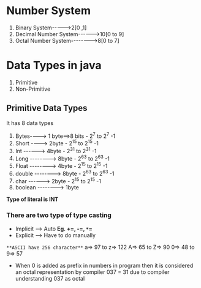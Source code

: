 # Number System
1. Binary System----->2[0 ,1]
2. Decimal Number System------>10[0 to 9]
3. Octal Number System-------->8[0 to 7]

# Data Types in java
1. Primitive
2. Non-Primitive

## Primitive Data Types
It has 8 data types
1. Bytes----> 1 byte==>8 bits  - 2<sup>7</sup> to 2<sup>7</sup> -1
2. Short ----> 2byte - 2<sup>15</sup> to 2<sup>15</sup> -1
3. Int ------> 4byte - 2<sup>31</sup> to 2<sup>31</sup> -1
4. Long --------> 8byte - 2<sup>63</sup> to 2<sup>63</sup> -1
5. Float --------> 4byte  - 2<sup>15</sup> to 2<sup>15</sup> -1
6. double --------> 8byte - 2<sup>63</sup> to 2<sup>63</sup> -1
7. char ------> 2byte  - 2<sup>15</sup> to 2<sup>15</sup> -1
8. boolean --------> 1byte

**Type of literal is INT**


### **There are two type of type casting**
* Implicit --> Auto
**Eg. +=, -=, `*`=**
* Explicit --> Have to do manually

`**ASCII have 256 character**`
    a=> 97 to z=> 122
    A=> 65 to Z=> 90
    0=> 48 to 9=> 57


* When 0 is added as prefix in numbers in program then it is considered an octal representation by compiler
037 = 31 due to compiler understanding 037 as octal


